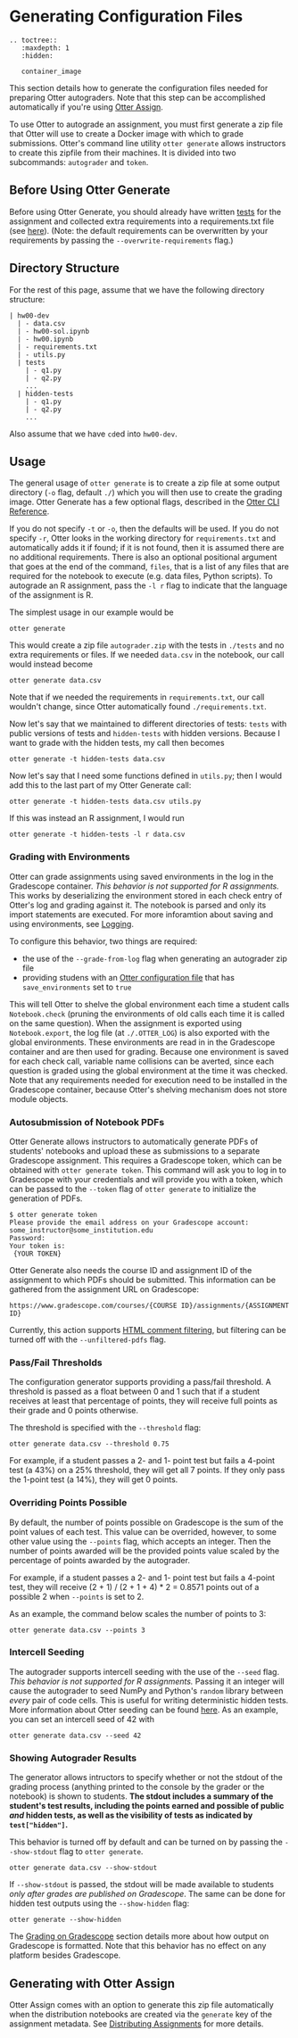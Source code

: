 # Generating Configuration Files

```eval_rst
.. toctree::
   :maxdepth: 1
   :hidden:

   container_image
```

This section details how to generate the configuration files needed for preparing Otter autograders. Note that this step can be accomplished automatically if you're using [Otter Assign](../../otter_assign/index.md).

To use Otter to autograde an assignment, you must first generate a zip file that Otter will use to create a Docker image with which to grade submissions. Otter's command line utility `otter generate` allows instructors to create this zipfile from their machines. It is divided into two subcommands: `autograder` and `token`.

## Before Using Otter Generate

Before using Otter Generate, you should already have written [tests](../../test_files/index.md) for the assignment and collected extra requirements into a requirements.txt file (see [here](container_image.md)). (Note: the default requirements can be overwritten by your requirements by passing the `--overwrite-requirements` flag.)

## Directory Structure

For the rest of this page, assume that we have the following directory structure:

```
| hw00-dev
  | - data.csv
  | - hw00-sol.ipynb
  | - hw00.ipynb
  | - requirements.txt
  | - utils.py
  | tests
    | - q1.py
    | - q2.py
    ...
  | hidden-tests
    | - q1.py
    | - q2.py
    ...
```

Also assume that we have `cd`ed into `hw00-dev`.

## Usage

The general usage of `otter generate` is to create a zip file at some output directory (`-o` flag, default `./`) which you will then use to create the grading image. Otter Generate has a few optional flags, described in the [Otter CLI Reference](../../cli_reference.md).

If you do not specify `-t` or `-o`, then the defaults will be used. If you do not specify `-r`, Otter looks in the working directory for `requirements.txt` and automatically adds it if found; if it is not found, then it is assumed there are no additional requirements. There is also an optional positional argument that goes at the end of the command, `files`, that is a list of any files that are required for the notebook to execute (e.g. data files, Python scripts). To autograde an R assignment, pass the `-l r` flag to indicate that the language of the assignment is R.

The simplest usage in our example would be

```
otter generate
```

This would create a zip file `autograder.zip` with the tests in `./tests` and no extra requirements or files. If we needed `data.csv` in the notebook, our call would instead become

```
otter generate data.csv
```

Note that if we needed the requirements in `requirements.txt`, our call wouldn't change, since Otter automatically found `./requirements.txt`.

Now let's say that we maintained to different directories of tests: `tests` with public versions of tests and `hidden-tests` with hidden versions. Because I want to grade with the hidden tests, my call then becomes

```
otter generate -t hidden-tests data.csv
```

Now let's say that I need some functions defined in `utils.py`; then I would add this to the last part of my Otter Generate call:

```
otter generate -t hidden-tests data.csv utils.py
```

If this was instead an R assignment, I would run

```
otter generate -t hidden-tests -l r data.csv
```

### Grading with Environments

Otter can grade assignments using saved environments in the log in the Gradescope container. _This behavior is not supported for R assignments._ This works by deserializing the environment stored in each check entry of Otter's log and grading against it. The notebook is parsed and only its import statements are executed. For more inforamtion about saving and using environments, see [Logging](../../logging.md).

To configure this behavior, two things are required:

* the use of the `--grade-from-log` flag when generating an autograder zip file
* providing studens with an [Otter configuration file](../../otter_check/dot_otter_files.md) that has `save_environments` set to `true`

This will tell Otter to shelve the global environment each time a student calls `Notebook.check` (pruning the environments of old calls each time it is called on the same question). When the assignment is exported using `Notebook.export`, the log file (at `./.OTTER_LOG`) is also exported with the global environments. These environments are read in in the Gradescope container and are then used for grading. Because one environment is saved for each check call, variable name collisions can be averted, since each question is graded using the global environment at the time it was checked. Note that any requirements needed for execution need to be installed in the Gradescope container, because Otter's shelving mechanism does not store module objects.

### Autosubmission of Notebook PDFs

Otter Generate allows instructors to automatically generate PDFs of students' notebooks and upload these as submissions to a separate Gradescope assignment. This requires a Gradescope token, which can be obtained with `otter generate token`. This command will ask you to log in to Gradescope with your credentials and will provide you with a token, which can be passed to the `--token` flag of `otter generate` to initialize the generation of PDFs.

```
$ otter generate token
Please provide the email address on your Gradescope account: some_instructor@some_institution.edu
Password: 
Your token is:
 {YOUR TOKEN}
```

Otter Generate also needs the course ID and assignment ID of the assignment to which PDFs should be submitted. This information can be gathered from the assignment URL on Gradescope:

```
https://www.gradescope.com/courses/{COURSE ID}/assignments/{ASSIGNMENT ID}
```

Currently, this action supports [HTML comment filtering](../../pdfs.md), but filtering can be turned off with the `--unfiltered-pdfs` flag.

### Pass/Fail Thresholds

The configuration generator supports providing a pass/fail threshold. A threshold is passed as a float between 0 and 1 such that if a student receives at least that percentage of points, they will receive full points as their grade and 0 points otherwise. 

The threshold is specified with the `--threshold` flag:

```
otter generate data.csv --threshold 0.75
```

For example, if a student passes a 2- and 1- point test but fails a 4-point test (a 43%) on a 25% threshold, they will get all 7 points. If they only pass the 1-point test (a 14%), they will get 0 points.

### Overriding Points Possible

By default, the number of points possible on Gradescope is the sum of the point values of each test. This value can be overrided, however, to some other value using the `--points` flag, which accepts an integer. Then the number of points awarded will be the provided points value scaled by the percentage of points awarded by the autograder.

For example, if a student passes a 2- and 1- point test but fails a 4-point test, they will receive (2 + 1) / (2 + 1 + 4) * 2 = 0.8571 points out of a possible 2 when `--points` is set to 2.

As an example, the command below scales the number of points to 3:

```
otter generate data.csv --points 3
```

<!-- ### Public Test Multiplier

You can optionally specify a percentage of the points to award students for passing all of the public tests. This percentage defaults to 0 but this can be changed using the `--public-multiplier` flag:

```
otter generate --public-multiplier 0.5
``` -->

### Intercell Seeding

The autograder supports intercell seeding with the use of the `--seed` flag. _This behavior is not supported for R assignments._ Passing it an integer will cause the autograder to seed NumPy and Python's `random` library between *every* pair of code cells. This is useful for writing deterministic hidden tests. More information about Otter seeding can be found [here](../../seeding.md). As an example, you can set an intercell seed of 42 with

```
otter generate data.csv --seed 42
```

### Showing Autograder Results

The generator allows intructors to specify whether or not the stdout of the grading process (anything printed to the console by the grader or the notebook) is shown to students. **The stdout includes a summary of the student's test results, including the points earned and possible of public _and_ hidden tests, as well as the visibility of tests as indicated by `test["hidden"]`.** 

This behavior is turned off by default and can be turned on by passing the `--show-stdout` flag to `otter generate`.

```
otter generate data.csv --show-stdout
```

If `--show-stdout` is passed, the stdout will be made available to students _only after grades are published on Gradescope_. The same can be done for hidden test outputs using the `--show-hidden` flag:

```
otter generate --show-hidden
```

The [Grading on Gradescope](../executing_submissions/gradescope.md) section details more about how output on Gradescope is formatted. Note that this behavior has no effect on any platform besides Gradescope.

## Generating with Otter Assign

Otter Assign comes with an option to generate this zip file automatically when the distribution notebooks are created via the `generate` key of the assignment metadata. See [Distributing Assignments](../../otter_assign/index.md) for more details.
